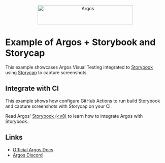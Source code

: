 <p align="center">
  <a href="https://argos-ci.com/?utm_source=github&utm_medium=logo" target="_blank">
    <img src="https://raw.githubusercontent.com/argos-ci/argos/main/resources/logos/logo-github-readme.png" alt="Argos" width="300" height="61">
  </a>
</p>

# Example of Argos + Storybook and Storycap

This example showcases Argos Visual Testing integrated to [Storybook](https://storybook.js.org/) using [Storycap](https://github.com/reg-viz/storycap) to capture screenshots.

## Integrate with CI

This example shows how configure GitHub Actions to run build Storybook and capture screenshots with Storycap on your CI.

Read Argos' [Storybook (\<v8)](https://argos-ci.com/docs/quickstart/storybook-legacy) to learn how to integrate Argos with Storybook.

## Links

- [Official Argos Docs](https://argos-ci.com/docs)
- [Argos Discord](https://argos-ci.com/discord)
